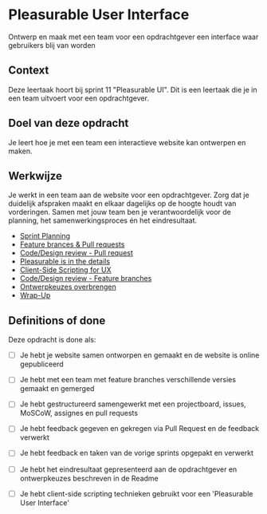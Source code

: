 # Pleasurable User Interface

Ontwerp en maak met een team voor een opdrachtgever een interface waar gebruikers blij van worden

## Context
Deze leertaak hoort bij sprint 11 "Pleasurable UI". Dit is een leertaak die je in een team uitvoert voor een opdrachtgever.

## Doel van deze opdracht
Je leert hoe je met een team een interactieve website kan ontwerpen en maken.

## Werkwijze
Je werkt in een team aan de website voor een opdrachtgever. 
Zorg dat je duidelijk afspraken maakt en elkaar dagelijks op de hoogte houdt van vorderingen. Samen met jouw team ben je verantwoordelijk voor de planning, het samenwerkingsproces én het eindresultaat.


- [Sprint Planning](sprint-planning.md)
- [Feature brances & Pull requests](feature-branches-en-pull-requests.md)
- [Code/Design review - Pull request](code-design-review-pull-request.md)
- [Pleasurable is in the details](pleasurable-is-in-the-details.md)
- [Client-Side Scripting for UX](client-side-scripting-for-ux.md)
- [Code/Design review - Feature branches](code-design-review-feature-branches.md)
- [Ontwerpkeuzes overbrengen](ontwerpkeuzes.md)
- [Wrap-Up](wrap-up.md)

## Definitions of done

Deze opdracht is done als:

- [ ]  Je hebt je website samen ontworpen en gemaakt en de website is online gepubliceerd
- [ ]  Je hebt met een team met feature branches verschillende versies gemaakt en gemerged
- [ ]  Je hebt gestructureerd samengewerkt met een projectboard, issues, MoSCoW, assignes en pull requests
- [ ]  Je hebt feedback gegeven en gekregen via Pull Request en de feedback verwerkt
- [ ]  Je hebt feedback en taken van de vorige sprints opgepakt en verwerkt
- [ ]  Je hebt het eindresultaat gepresenteerd aan de opdrachtgever en ontwerpkeuzes beschreven in de Readme
- [ ]  Je hebt client-side scripting technieken gebruikt voor een 'Pleasurable User Interface'


